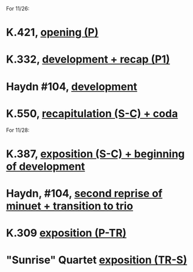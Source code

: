 For 11/26:

# K.421, [opening (P)](https://youtu.be/-RTKwdmIP0I?list=PLYyTDR5WeGuQaDWdAs7J2d_pYIuKrLpR7&t=0)
# K.332, [development + recap (P1)](https://youtu.be/3rmYwic6fLY?list=PLYyTDR5WeGuQaDWdAs7J2d_pYIuKrLpR7&t=221)
# Haydn #104, [development](https://youtu.be/zFx5kvZEvgo?list=PLYyTDR5WeGuQaDWdAs7J2d_pYIuKrLpR7&t=350)
# K.550, [recapitulation (S-C) + coda](https://youtu.be/vkY_3-3Toyc?list=PLYyTDR5WeGuQaDWdAs7J2d_pYIuKrLpR7&t=343)

For 11/28:

# K.387, [exposition (S-C) + beginning of development](https://youtu.be/L9HlwFVU7D0?t=140)
# Haydn, #104, [second reprise of minuet + transition to trio](https://youtu.be/zFx5kvZEvgo?t=1082)
# K.309 [exposition (P-TR)](https://www.youtube.com/watch?v=wUPYIcAu1QI&index=11&list=PLYyTDR5WeGuQaDWdAs7J2d_pYIuKrLpR7&t=0s)
# "Sunrise" Quartet [exposition (TR-S)](https://youtu.be/biyy2tzMb8M?list=PLYyTDR5WeGuQaDWdAs7J2d_pYIuKrLpR7&t=46)

